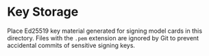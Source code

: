 # Key Storage

Place Ed25519 key material generated for signing model cards in this directory.
Files with the `.pem` extension are ignored by Git to prevent accidental
commits of sensitive signing keys.

